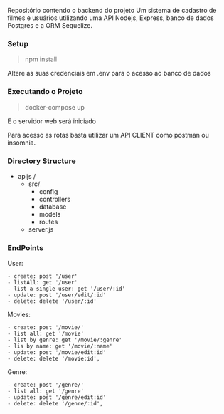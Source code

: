 Repositório contendo o backend do projeto
Um sistema de cadastro de filmes e usuários utilizando uma API Nodejs, Express, banco de dados Postgres e a ORM Sequelize.

### Setup

> npm install

Altere as suas credenciais em .env para o acesso ao banco de dados

### Executando o Projeto

> docker-compose up

E o servidor web será iniciado 

Para acesso as rotas basta utilizar um API CLIENT como postman ou insomnia.

### Directory Structure

- apijs /
  - src/
    - config
    - controllers
    - database
    - models
    - routes
  - server.js

### EndPoints

User:

    - create: post '/user'
    - listAll: get '/user'
    - list a single user: get '/user/:id'
    - update: post '/user/edit/:id'
    - delete: delete '/user/:id'

Movies:

    - create: post '/movie/'
    - list all: get '/movie'
    - list by genre: get '/movie/:genre'
    - lis by name: get '/movie/:name'
    - update: post '/movie/edit:id'
    - delete: delete '/movie:id',

Genre:

    - create: post '/genre/'
    - list all: get '/genre'
    - update: post '/genre/edit:id'
    - delete: delete '/genre/:id',
